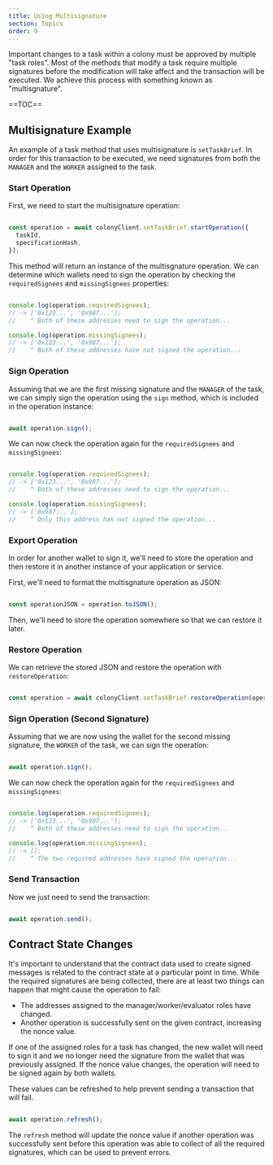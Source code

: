 ```yaml
---
title: Using Multisignature
section: Topics
order: 9
---
```


Important changes to a task within a colony must be approved by multiple "task roles". Most of the methods that modify a task require multiple signatures before the modification will take affect and the transaction will be executed. We achieve this process with something known as "multisgnature".

==TOC==

## Multisignature Example

An example of a task method that uses multisignature is `setTaskBrief`. In order for this transaction to be executed, we need signatures from both the `MANAGER` and the `WORKER` assigned to the task.

### Start Operation

First, we need to start the multisignature operation:

```js

const operation = await colonyClient.setTaskBrief.startOperation({
  taskId,
  specificationHash,
});

```

This method will return an instance of the multisgnature operation. We can determine which wallets need to sign the operation by checking the `requiredSignees` and `missingSignees` properties:

```js

console.log(operation.requiredSignees);
// -> ['0x123...', '0x987...'];
//    ^ Both of these addresses need to sign the operation...

console.log(operation.missingSignees);
// -> ['0x123...', '0x987...'];
//    ^ Both of these addresses have not signed the operation...

```

### Sign Operation

Assuming that we are the first missing signature and the `MANAGER` of the task, we can simply sign the operation using the `sign` method, which is included in the operation instance:

```js

await operation.sign();

```

We can now check the operation again for the `requiredSignees` and `missingSignees`:

```js

console.log(operation.requiredSignees);
// -> ['0x123...', '0x987...'];
//    ^ Both of these addresses need to sign the operation...

console.log(operation.missingSignees);
// -> ['0x987...'];
//    ^ Only this address has not signed the operation...

```

### Export Operation

In order for another wallet to sign it, we'll need to store the operation and then restore it in another instance of your application or service.

First, we'll need to format the multisgnature operation as JSON:

```js

const operationJSON = operation.toJSON();

```

Then, we'll need to store the operation somewhere so that we can restore it later.

### Restore Operation

We can retrieve the stored JSON and restore the operation with `restoreOperation`:

```js

const operation = await colonyClient.setTaskBrief.restoreOperation(operationJSON);

```

### Sign Operation (Second Signature)

Assuming that we are now using the wallet for the second missing signature, the `WORKER` of the task, we can sign the operation:

```js

await operation.sign();

```

We can now check the operation again for the `requiredSignees` and `missingSignees`:

```js

console.log(operation.requiredSignees);
// -> ['0x123...', '0x987...'];
//    ^ Both of these addresses need to sign the operation...

console.log(operation.missingSignees);
// -> [];
//    ^ The two required addresses have signed the operation...

```

### Send Transaction

Now we just need to send the transaction:

```js

await operation.send();

```

## Contract State Changes

It's important to understand that the contract data used to create signed messages is related to the contract state at a particular point in time. While the required signatures are being collected, there are at least two things can happen that might cause the operation to fail:

* The addresses assigned to the manager/worker/evaluator roles have changed.
* Another operation is successfully sent on the given contract, increasing the nonce value.

If one of the assigned roles for a task has changed, the new wallet will need to sign it and we no longer need the signature from the wallet that was previously assigned. If the nonce value changes, the operation will need to be signed again by both wallets.

These values can be refreshed to help prevent sending a transaction that will fail.

```js

await operation.refresh();

```

The `refresh` method will update the nonce value if another operation was successfully sent before this operation was able to collect of all the required signatures, which can be used to prevent errors.
